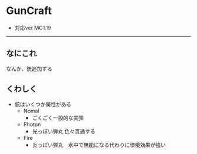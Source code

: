 # GunCraft
- 対応ver MC1.19
____
## なにこれ
なんか、銃追加する

## くわしく
- 銃はいくつか属性がある
  - Nomal 
    - ごくごく一般的な実弾
  - Photon
    - 光っぽい弾丸 色々貫通する
  - Fire
    - 炎っぽい弾丸　水中で無能になる代わりに環境効果が強い
